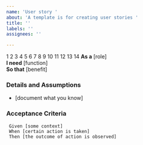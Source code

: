 ```yaml
---
name: 'User story '
about: 'A template is for creating user stories '
title: ''
labels: ''
assignees: ''

---
```


1
2
3
4
5
6
7
8
9
10
11
12
13
14
 **As a** [role]  
 **I need** [function]  
 **So that** [benefit]  
   
 ### Details and Assumptions
 * [document what you know]
   
 ### Acceptance Criteria
```gherkin
 Given [some context]
 When [certain action is taken]
 Then [the outcome of action is observed]
 ```
